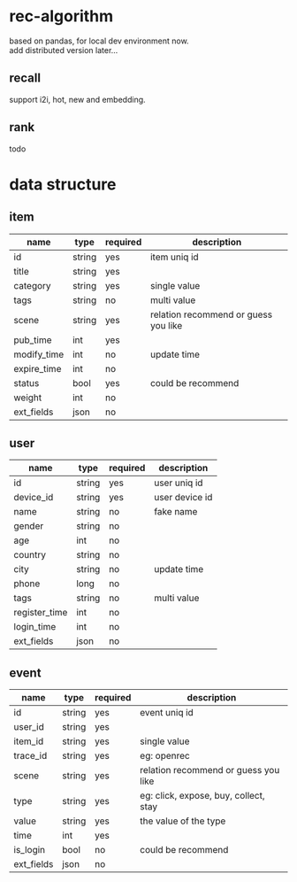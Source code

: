 # rec-algorithm
based on pandas, for local dev environment now.  
add distributed version later...

## recall
support i2i, hot, new and embedding.

## rank
todo

# data structure

## item

| name        | type   | required | description                          |
|-------------|--------|----------|--------------------------------------|  
| id          | string | yes      | item uniq id                         |  
| title       | string | yes      |                                      |
| category    | string | yes      | single value                         |  
| tags        | string | no       | multi value                          |  
| scene       | string | yes      | relation recommend or guess you like |  
| pub_time    | int    | yes      |                                      |  
| modify_time | int    | no       | update time                          |  
| expire_time | int    | no       |                                      |  
| status      | bool   | yes      | could be recommend                   |  
| weight      | int    | no       |                                      |  
| ext_fields  | json   | no       |                                      |  

## user

| name          | type   | required | description    |
|---------------|--------|----------|----------------|  
| id            | string | yes      | user uniq id   |  
| device_id     | string | yes      | user device id |
| name          | string | no       | fake name      |  
| gender        | string | no       |                |  
| age           | int    | no       |                |  
| country       | string | no       |                |  
| city          | string | no       | update time    |  
| phone         | long   | no       |                |  
| tags          | string | no       | multi value    |  
| register_time | int    | no       |                |
| login_time    | int    | no       |                |
| ext_fields    | json   | no       |                |

## event

| name       | type   | required | description                            |
|------------|--------|----------|----------------------------------------|  
| id         | string | yes      | event uniq id                          |  
| user_id    | string | yes      |                                        |
| item_id    | string | yes      | single value                           |  
| trace_id   | string | yes      | eg: openrec                            |  
| scene      | string | yes      | relation recommend or guess you like   |  
| type       | string | yes      | eg: click, expose, buy, collect, stay  |  
| value      | string | yes      | the value of the type                  |  
| time       | int    | yes      |                                        |  
| is_login   | bool   | no       | could be recommend                     |  
| ext_fields | json   | no       |                                        |  

